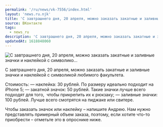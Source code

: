 ```yaml
---
permalink: '/ru/news/vk-7556/index.html'
layout: 'news.ru.njk'
title: 'С завтрашнего дня, 20 апреля, можно заказать закатные и заливные значки и наклейкой с символико…'
source: ВКонтакте
tags:
  - news_ru
description: 'С завтрашнего дня, 20 апреля, можно заказать закатные и заливные значки и наклейкой с символико…'
updatedAt: 1618848060
---
```

![С завтрашнего дня, 20 апреля, можно заказать закатные и заливные значки и наклейкой с символико…](https://sun9-41.userapi.com/sun9-67/impg/Jk_V-d5PYsi6qGkpMyqbpn0Yz6Az2rJuUUORqw/KOE3fxN19So.jpg?size=604x422&quality=96&sign=5bf90b715977ebcaa7c985456aae6879&c_uniq_tag=LS4pk0PF57W3Iser3ODmpz_LsCkfQp9oNnhQfAk16gw&type=album)

С завтрашнего дня, 20 апреля, можно заказать закатные и заливные значки и наклейкой с символикой любимого факультета.

Стоимость:
— наклейка: 30 рублей. По размеру идеально подходит на iPhone 5;
— закатной значок: 50 рублей. Такие значки лучше всего подходят для того,  чтобы прикрепить их к рюкзаку;
— заливные значки: 100 рублей. Лучше всего смотрятся на пиджаке или свитере.

Чтобы заказать значок или наклейку – напишите Андрею. Нам нужно представлять примерный объем заказа, поэтому, если хотите что-то приобрести – отметьте это в опроснике ниже.
